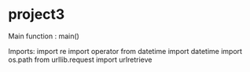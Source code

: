# project3

Main function : main()

Imports:
  import re
  import operator
  from datetime import datetime
  import os.path
  from urllib.request import urlretrieve
